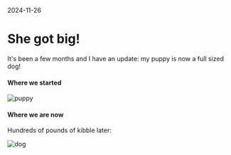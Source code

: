 
2024-11-26

# She got big!

It's been a few months and I have an update: my puppy is now a full sized dog!

#### Where we started

![puppy](/static/images/puppy.jpg)

#### Where we are now

Hundreds of pounds of kibble later:

![dog](/static/images/dog.jpg)
